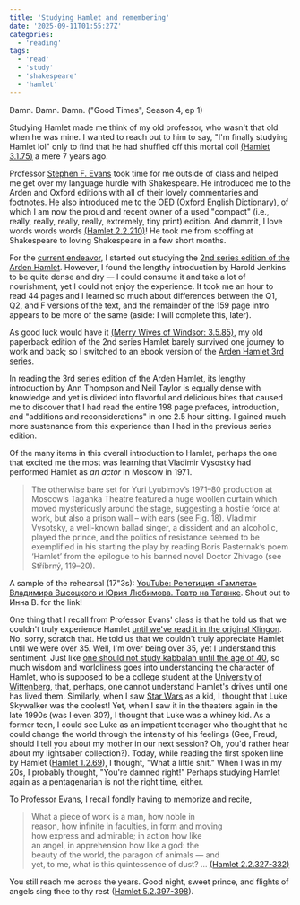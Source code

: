 ```yaml
---
title: 'Studying Hamlet and remembering'
date: '2025-09-11T01:55:27Z'
categories:
  - 'reading'
tags:
  - 'read'
  - 'study'
  - 'shakespeare'
  - 'hamlet'
---
```


Damn. Damn. Damn. ("Good Times", Season 4, ep 1)

Studying Hamlet made me think of my old professor, who wasn't that old when he was mine. I wanted to reach out to him to say, "I'm finally studying Hamlet lol" only to find that he had shuffled off this mortal coil [(Hamlet 3.1.75)](https://www.folger.edu/explore/shakespeares-works/hamlet/read/3/1/#line-3.1.75) a mere 7 years ago.

Professor [Stephen F. Evans](https://obituaries.ljworld.com/us/obituaries/ljworld/name/stephen-evans-obituary?id=12131253) took time for me outside of class and helped me get over my language hurdle with Shakespeare. He introduced me to the Arden and Oxford editions with all of their lovely commentaries and footnotes. He also introduced me to the OED (Oxford English Dictionary), of which I am now the proud and recent owner of a used "compact" (i.e., really, really, really, really, extremely, tiny print) edition. And dammit, I love words words words [(Hamlet 2.2.210)](https://www.folger.edu/explore/shakespeares-works/hamlet/read/2/2/#line-2.2.210)! He took me from scoffing at Shakespeare to loving Shakespeare in a few short months.

For the [current endeavor](/blog/2025-09-07-shakespeare-in-planning/), I started out studying the [2nd series edition of the Arden Hamlet](https://www.abebooks.com/9781903436677/Hamlet-Arden-Shakespeare-Second-Series-1903436672/plp). However, I found the lengthy introduction by Harold Jenkins to be quite dense and dry — I could consume it and take a lot of nourishment, yet I could not enjoy the experience. It took me an hour to read 44 pages and I learned so much about differences between the Q1, Q2, and F versions of the text, and the remainder of the 159 page intro appears to be more of the same (aside: I will complete this, later).

As good luck would have it [(Merry Wives of Windsor: 3.5.85)](https://www.folger.edu/explore/shakespeares-works/the-merry-wives-of-windsor/read/3/5/#line-3.5.85), my old paperback edition of the 2nd series Hamlet barely survived one journey to work and back; so I switched to an ebook version of the [Arden Hamlet 3rd series](https://www.bloomsbury.com/us/hamlet-9781472518385/). 

In reading the 3rd series edition of the Arden Hamlet, its lengthy introduction by Ann Thompson and Neil Taylor is equally dense with knowledge and yet is divided into flavorful and delicious bites that caused me to discover that I had read the entire 198 page prefaces, introduction, and "additions and reconsiderations" in one 2.5 hour sitting. I gained much more sustenance from this experience than I had in the previous series edition.

Of the many items in this overall introduction to Hamlet, perhaps the one that excited me the most was learning that Vladimir Vysostky had performed Hamlet as _an actor_ in Moscow in 1971.

> The otherwise bare set for Yuri Lyubimov’s 1971–80 production at Moscow’s Taganka Theatre featured a huge woollen curtain which moved mysteriously around the stage, suggesting a hostile force at work, but also a prison wall – with ears (see Fig. 18). Vladimir Vysotsky, a well-known ballad singer, a dissident and an alcoholic, played the prince, and the politics of resistance seemed to be exemplified in his starting the play by reading Boris Pasternak’s poem ‘Hamlet’ from the epilogue to his banned novel Doctor Zhivago (see Stříbrný, 119–20).

A sample of the rehearsal (17"3s): [YouTube: Репетиция «Гамлета» Владимира Высоцкого и Юрия Любимова. Театр на Таганке](https://youtu.be/s056I-jPq5g?si=6ks4zL_ZuZQ3wl8m). Shout out to Инна В. for the link!

One thing that I recall from Professor Evans' class is that he told us that we couldn't truly experience Hamlet [until we've read it in the original Klingon](https://www.folger.edu/blogs/shakespeare-and-beyond/shakespeare-klingon-star-trek/). No, sorry, scratch that. He told us that we couldn't truly appreciate Hamlet until we were over 35. Well, I'm over being over 35, yet I understand this sentiment. Just like [one should not study kabbalah until the age of 40](https://www.myjewishlearning.com/article/ask-the-expert-do-i-have-to-be-40-to-study-kabbalah/), so much wisdom and worldliness goes into understanding the character of Hamlet, who is supposed to be a college student at the [University of Wittenberg](https://en.wikipedia.org/wiki/Martin_Luther_University_Halle-Wittenberg), that, perhaps, one cannot understand Hamlet's drives until one has lived them. Similarly, when I saw [Star Wars](https://en.wikipedia.org/wiki/Star_Wars_(film)) as a kid, I thought that Luke Skywalker was the coolest! Yet, when I saw it in the theaters again in the late 1990s (was I even 30?), I thought that Luke was a whiney kid. As a former teen, I could see Luke as an impatient teenager who thought that he could change the world through the intensity of his feelings (Gee, Freud, should I tell you about my mother in our next session? Oh, you'd rather hear about my lightsaber collection?). Today, while reading the first spoken line by Hamlet ([Hamlet 1.2.69](https://www.folger.edu/explore/shakespeares-works/hamlet/read/1/2/#line-1.2.69)), I thought, "What a little shit." When I was in my 20s, I probably thought, "You're damned right!" Perhaps studying Hamlet again as a pentagenarian is not the right time, either.

To Professor Evans, I recall fondly having to memorize and recite,

> What a piece of work is a man, how noble in \
> reason, how infinite in faculties, in form and moving \
> how express and admirable; in action how like \
> an angel, in apprehension how like a god: the \
> beauty of the world, the paragon of animals — and \
> yet, to me, what is this quintessence of dust? ... [(Hamlet 2.2.327-332)](https://www.folger.edu/explore/shakespeares-works/hamlet/read/2/2/#line-2.2.327)

You still reach me across the years. Good night, sweet prince, and flights of angels sing thee to thy rest ([Hamlet 5.2.397-398](https://www.folger.edu/explore/shakespeares-works/hamlet/read/5/2#line-5.2.397)).